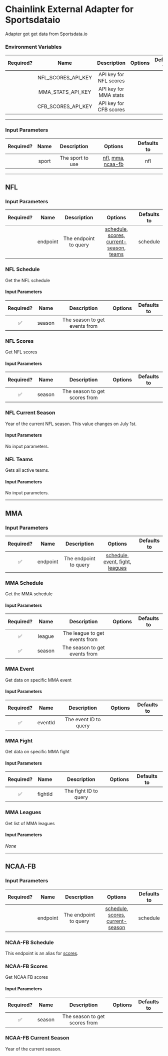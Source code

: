 # Chainlink External Adapter for Sportsdataio

Adapter got get data from Sportsdata.io

### Environment Variables

| Required? |        Name        |      Description       | Options | Defaults to |
| :-------: | :----------------: | :--------------------: | :-----: | :---------: |
|           | NFL_SCORES_API_KEY | API key for NFL scores |         |             |
|           | MMA_STATS_API_KEY  | API key for MMA stats  |         |             |
|           | CFB_SCORES_API_KEY | API key for CFB scores |         |             |

---

### Input Parameters

| Required? | Name  |   Description    |                    Options                    | Defaults to |
| :-------: | :---: | :--------------: | :-------------------------------------------: | :---------: |
|           | sport | The sport to use | [nfl](#NFL), [mma](#MMA), [ncaa-fb](#ncaa-fb) |     nfl     |

---

## NFL

### Input Parameters

| Required? |   Name   |      Description      |                                                   Options                                                    | Defaults to |
| :-------: | :------: | :-------------------: | :----------------------------------------------------------------------------------------------------------: | :---------: |
|           | endpoint | The endpoint to query | [schedule](#NFL-Schedule), [scores](#NFL-Scores), [current-season](#NFL-current-season), [teams](#NFL-teams) |  schedule   |

### NFL Schedule

Get the NFL schedule

#### Input Parameters

| Required? |  Name  |          Description          | Options | Defaults to |
| :-------: | :----: | :---------------------------: | :-----: | :---------: |
|    ✅     | season | The season to get events from |         |             |

### NFL Scores

Get NFL scores

#### Input Parameters

| Required? |  Name  |          Description          | Options | Defaults to |
| :-------: | :----: | :---------------------------: | :-----: | :---------: |
|    ✅     | season | The season to get scores from |         |             |

### NFL Current Season

Year of the current NFL season. This value changes on July 1st.

#### Input Parameters

No input parameters.

### NFL Teams

Gets all active teams.

#### Input Parameters

No input parameters.

---

## MMA

### Input Parameters

| Required? |   Name   |      Description      |                                           Options                                            | Defaults to |
| :-------: | :------: | :-------------------: | :------------------------------------------------------------------------------------------: | :---------: |
|    ✅     | endpoint | The endpoint to query | [schedule](#MMA-Schedule), [event](#MMA-Event), [fight](#MMA-Fight), [leagues](#MMA-Leagues) |             |

### MMA Schedule

Get the MMA schedule

#### Input Parameters

| Required? |  Name  |          Description          | Options | Defaults to |
| :-------: | :----: | :---------------------------: | :-----: | :---------: |
|    ✅     | league | The league to get events from |         |             |
|    ✅     | season | The season to get events from |         |             |

### MMA Event

Get data on specific MMA event

#### Input Parameters

| Required? |  Name   |      Description      | Options | Defaults to |
| :-------: | :-----: | :-------------------: | :-----: | :---------: |
|    ✅     | eventId | The event ID to query |         |             |

### MMA Fight

Get data on specific MMA fight

#### Input Parameters

| Required? |  Name   |      Description      | Options | Defaults to |
| :-------: | :-----: | :-------------------: | :-----: | :---------: |
|    ✅     | fightId | The fight ID to query |         |             |

### MMA Leagues

Get list of MMA leagues

#### Input Parameters

_None_

---

## NCAA-FB

### Input Parameters

| Required? |   Name   |      Description      |                                               Options                                               | Defaults to |
| :-------: | :------: | :-------------------: | :-------------------------------------------------------------------------------------------------: | :---------: |
|           | endpoint | The endpoint to query | [schedule](#ncaa-fb-schedule), [scores](#ncaa-fb-scores), [current-season](#ncaa-fb-current-season) |  schedule   |

### NCAA-FB Schedule

This endpoint is an alias for [scores](#ncaa-fb-scores).

### NCAA-FB Scores

Get NCAA FB scores

#### Input Parameters

| Required? |  Name  |          Description          | Options | Defaults to |
| :-------: | :----: | :---------------------------: | :-----: | :---------: |
|    ✅     | season | The season to get scores from |         |             |

### NCAA-FB Current Season

Year of the current season.
